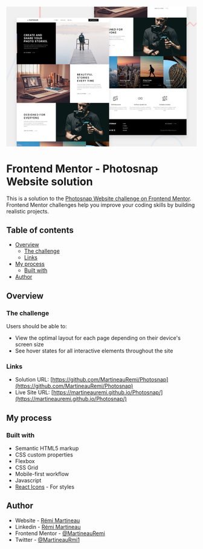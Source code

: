 ![](./preview.jpg)

# Frontend Mentor - Photosnap Website solution

This is a solution to the [Photosnap Website challenge on Frontend Mentor](https://www.frontendmentor.io/challenges/photosnap-multipage-website-nMDSrNmNW). Frontend Mentor challenges help you improve your coding skills by building realistic projects. 

## Table of contents

- [Overview](#overview)
  - [The challenge](#the-challenge)
  - [Links](#links)
- [My process](#my-process)
  - [Built with](#built-with)
- [Author](#author)

## Overview

### The challenge

Users should be able to:

- View the optimal layout for each page depending on their device's screen size
- See hover states for all interactive elements throughout the site

### Links

- Solution URL: [https://github.com/MartineauRemi/Photosnap](https://github.com/MartineauRemi/Photosnap)
- Live Site URL: [https://martineauremi.github.io/Photosnap/](https://martineauremi.github.io/Photosnap/)

## My process

### Built with

- Semantic HTML5 markup
- CSS custom properties
- Flexbox
- CSS Grid
- Mobile-first workflow
- Javascript
- [React Icons](https://react-icons.github.io/react-icons/) - For styles

## Author

- Website - [Rémi Martineau](https://martineauremi.github.io/)
- Linkedin - [Rémi Martineau](https://www.linkedin.com/in/rémi-martineau)
- Frontend Mentor - [@MartineauRemi](https://www.frontendmentor.io/profile/MartineauRemi)
- Twitter - [@MartineauRmi1](https://www.twitter.com/yourusername)